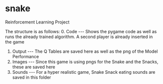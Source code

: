 # snake
Reinforcement Learning Project

The structure is as follows:
0. Code   --- Shows the pygame code as well as runs the already trained algorithm. A second player is already inserted in the game
1. Output --- The Q Tables are saved here as well as the png of the Model Performance
2. Images --- Since this game is using pngs for the Snake and the Snacks, these are saved here
3. Sounds --- For a hyper realistic game, Snake Snack eating sounds are saved in this folder 

